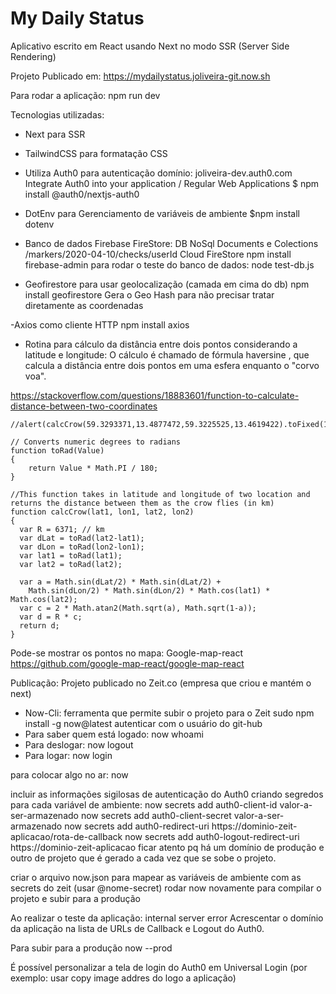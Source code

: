 # My Daily Status
Aplicativo escrito em React usando Next no modo SSR (Server Side Rendering)

Projeto Publicado em: https://mydailystatus.joliveira-git.now.sh

Para rodar a aplicação: npm run dev

Tecnologias utilizadas:
- Next para SSR

- TailwindCSS para formatação CSS

- Utiliza Auth0 para autenticação
  domínio: joliveira-dev.auth0.com
  Integrate Auth0 into your application / Regular Web Applications
  $ npm install @auth0/nextjs-auth0
  
- DotEnv para Gerenciamento de variáveis de ambiente
  $npm install dotenv
  
- Banco de dados Firebase 
  FireStore: DB NoSql Documents e Colections
  /markers/2020-04-10/checks/userId
  Cloud FireStore
  npm install firebase-admin
  para rodar o teste do banco de dados: 
  node test-db.js
  
- Geofirestore para usar geolocalização (camada em cima do db)
  npm install geofirestore
  Gera o Geo Hash para não precisar tratar diretamente as coordenadas
  
 -Axios como cliente HTTP
  npm install axios

- Rotina para cálculo da distância entre dois pontos considerando a latitude e longitude:
O cálculo é chamado de fórmula haversine , que calcula a distância entre dois pontos em uma esfera enquanto o "corvo voa".

https://stackoverflow.com/questions/18883601/function-to-calculate-distance-between-two-coordinates

    //alert(calcCrow(59.3293371,13.4877472,59.3225525,13.4619422).toFixed(1));

    // Converts numeric degrees to radians
    function toRad(Value) 
    {
        return Value * Math.PI / 180;
    }

    //This function takes in latitude and longitude of two location and returns the distance between them as the crow flies (in km)
    function calcCrow(lat1, lon1, lat2, lon2) 
    {
      var R = 6371; // km
      var dLat = toRad(lat2-lat1);
      var dLon = toRad(lon2-lon1);
      var lat1 = toRad(lat1);
      var lat2 = toRad(lat2);

      var a = Math.sin(dLat/2) * Math.sin(dLat/2) +
        Math.sin(dLon/2) * Math.sin(dLon/2) * Math.cos(lat1) * Math.cos(lat2); 
      var c = 2 * Math.atan2(Math.sqrt(a), Math.sqrt(1-a)); 
      var d = R * c;
      return d;
    }

Pode-se mostrar os pontos no mapa: Google-map-react
https://github.com/google-map-react/google-map-react

Publicação:
Projeto publicado no Zeit.co (empresa que criou e mantém o next)

- Now-Cli: ferramenta que permite subir o projeto para o Zeit
sudo npm install -g now@latest
autenticar com o usuário do git-hub
- Para saber quem está logado:
now whoami
- Para deslogar:
now logout
- Para logar:
now login

para colocar algo no ar:
now 

incluir as informações sigilosas de autenticação do Auth0 criando segredos para cada variável de ambiente:
now secrets add auth0-client-id valor-a-ser-armazenado
now secrets add auth0-client-secret valor-a-ser-armazenado
now secrets add auth0-redirect-uri https://dominio-zeit-aplicacao/rota-de-callback
now secrets add auth0-logout-redirect-uri https://dominio-zeit-aplicacao
ficar atento pq há um domínio de produção e outro de projeto que é gerado a cada vez que se sobe o projeto.

criar o arquivo now.json para mapear as variáveis de ambiente com as secrets do zeit (usar @nome-secret)
rodar now novamente para compilar o projeto e subir para a produção

Ao realizar o teste da aplicação: internal server error
Acrescentar o domínio da aplicação na lista de URLs de Callback e Logout do Auth0.

Para subir para a produção
now --prod

É possível personalizar a tela de login do Auth0 em Universal Login (por exemplo: usar copy image addres do logo a aplicação)
